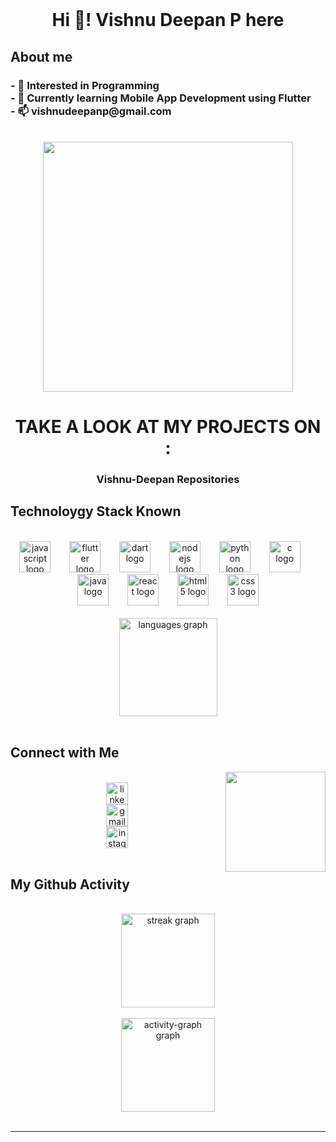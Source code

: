 <br clear="both">

<h1 align="center">Hi 👋! Vishnu Deepan P here</h1>

About me
---

<h3 align="left">- 👀 Interested in Programming<br>- 🌱 Currently learning Mobile App Development using Flutter<br>- 📫 vishnudeepanp@gmail.com</h3>

<br clear="both">

<div align="center">
  <img height="400" src="https://4kwallpapers.com/images/walls/thumbs_3t/5947.png"  />
  <BR>
  <h1>TAKE A LOOK AT MY PROJECTS ON : </h1>
  <h3><a src="https://github.com/Vishnu-Deepan?tab=repositories">Vishnu-Deepan Repositories</h3>
</div>


Technoloygy Stack Known
---
<br>

<div align="center">
  <img src="https://cdn.jsdelivr.net/gh/devicons/devicon/icons/javascript/javascript-original.svg" height="50" alt="javascript logo"  />
  <img width="22" />
  <img src="https://cdn.jsdelivr.net/gh/devicons/devicon/icons/flutter/flutter-original.svg" height="50" alt="flutter logo"  />
  <img width="22" />
  <img src="https://cdn.jsdelivr.net/gh/devicons/devicon/icons/dart/dart-original.svg" height="50" alt="dart logo"  />
  <img width="22" />
  <img src="https://cdn.jsdelivr.net/gh/devicons/devicon/icons/nodejs/nodejs-original.svg" height="50" alt="nodejs logo"  />
  <img width="22" />
  <img src="https://cdn.jsdelivr.net/gh/devicons/devicon/icons/python/python-original.svg" height="50" alt="python logo"  />
  <img width="22" />
  <img src="https://cdn.jsdelivr.net/gh/devicons/devicon/icons/c/c-original.svg" height="50" alt="c logo"  />
  <img width="22" />
  <img src="https://cdn.jsdelivr.net/gh/devicons/devicon/icons/java/java-original.svg" height="50" alt="java logo"  />
  <img width="22" />
  <img src="https://cdn.jsdelivr.net/gh/devicons/devicon/icons/react/react-original.svg" height="50" alt="react logo"  />
  <img width="22" />
  <img src="https://cdn.jsdelivr.net/gh/devicons/devicon/icons/html5/html5-original.svg" height="50" alt="html5 logo"  />
  <img width="22" />
  <img src="https://cdn.jsdelivr.net/gh/devicons/devicon/icons/css3/css3-original.svg" height="50" alt="css3 logo"  />
</div>
<br>

<div align="center">
  <img src="https://github-readme-stats.vercel.app/api/top-langs?username=Vishnu-Deepan&locale=en&hide_title=false&layout=compact&card_width=320&langs_count=6&theme=rose_pine&hide_border=true" height="157" alt="languages graph"  />
</div>

<br>

Connect with Me
---

<img align="right" height="160" src="https://media.giphy.com/media/v1.Y2lkPTc5MGI3NjExYnplYXJ6NHVyeWRjODRmdjZ6dDcwMXpxY250cDZsbm5sdzV5cWU1YiZlcD12MV9pbnRlcm5hbF9naWZfYnlfaWQmY3Q9Zw/bGgsc5mWoryfgKBx1u/giphy.gif"  />

<br>
<div align="center">
  <a href="https://www.linkedin.com/in/vishnu-deepan-p/" target="_blank">
    <img src="https://img.shields.io/static/v1?message=LinkedIn&logo=linkedin&label=vishnu-deepan-p&color=0077B5&logoColor=white&labelColor=0077B5&style=for-the-badge" height="35" alt="linkedin logo"  /><br>
  </a>
  <a href="mailto:vishnudeepanp@gmail.com" target="_blank">
    <img src="https://img.shields.io/static/v1?message=Gmail&logo=gmail&label=vishnudeepanp@gmail.com&color=D14836&logoColor=white&labelColor=D14836&style=for-the-badge" height="35" alt="gmail logo"  /><br>
  </a>
  <a href="https://www.instagram.com/moms_little_king_31/" target="_blank">
    <img src="https://img.shields.io/static/v1?message=Instagram&logo=instagram&label=moms_little_king_31&color=E4405F&logoColor=white&labelColor=E4405F&style=for-the-badge" height="35" alt="instagram logo"  /><br>
  </a>
</div>
<br>

My Github Activity
---

<br clear="both">

<div align="center">
  <img src="https://streak-stats.demolab.com?user=Vishnu-Deepan&locale=en&mode=daily&theme=codeSTACKr&hide_border=true&border_radius=5" height="150" alt="streak graph"  />
</div>


<br clear="both">

<div align="center">
  <img src="https://github-readme-activity-graph.vercel.app/graph?username=Vishnu-Deepan&theme=modern-lilac&area=true&hide_border=true" height="150" alt="activity-graph graph"  />
</div>



<br clear="both">

<!-- <img src="https://raw.githubusercontent.com/Vishnu-Deepan/Vishnu-Deepan/output/snake.svg" alt="Snake animation" /> -->
---

<br clear="both">


